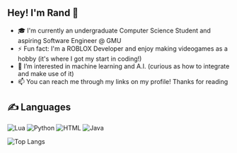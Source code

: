 ## Hey! I'm Rand 👋

- 🎓 I'm currently an undergraduate Computer Science Student and aspiring Software Engineer @ GMU
- ⚡ Fun fact: I'm a ROBLOX Developer and enjoy making videogames as a hobby (it's where I got my start in coding!)
- 👀 I’m interested in machine learning and A.I. (curious as how to integrate and make use of it)
- 📫 You can reach me through my links on my profile! Thanks for reading

## ✍️ Languages

![Lua](https://img.shields.io/badge/LUA-%232C2D72.svg?style=flat&logo=lua&logoColor=white) ![Python](https://img.shields.io/badge/-Python-2b5b83?style=flat&logo=python&logoColor=ffdf76) ![HTML](https://img.shields.io/badge/-HTML-E34F26?style=flat&logo=html5&logoColor=white) ![Java](https://img.shields.io/badge/JAVA-%23ED8B00.svg?style=flat&logo=openjdk&logoColor=white)

![Top Langs](https://github-readme-stats.vercel.app/api/top-langs/?username=randkarim&layout=compact&hide=javascript,css,html,jupyter%20notebook)
